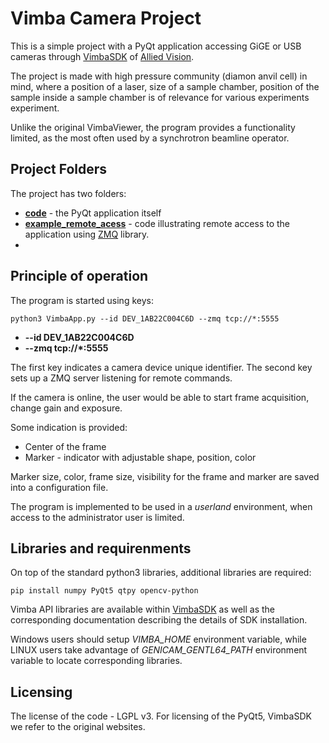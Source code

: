 # Vimba Camera Project

This is a simple project with a PyQt application accessing GiGE or USB cameras through [VimbaSDK](https://www.alliedvision.com/en/products/software.html) of [Allied Vision](https://www.alliedvision.com/). 

The project is made with high pressure community (diamon anvil cell) in mind, where a position of a laser, size of a sample chamber, position of the sample inside a sample chamber is of relevance for various experiments experiment.

Unlike the original VimbaViewer, the program provides a  functionality limited, as the most often used by a synchrotron beamline operator.


## Project Folders

The project has two folders:

 - **[code](https://github.com/DESY-Petra-III/VimbaCamApp/tree/main/code)** - the PyQt application itself
 - **[example_remote_acess](https://github.com/DESY-Petra-III/VimbaCamApp/tree/main/examples_remote_access)** - code illustrating remote access to the application using [ZMQ](https://zeromq.org/languages/python/) library.
 - 

## Principle of operation

The program is started using keys:

	python3 VimbaApp.py --id DEV_1AB22C004C6D --zmq tcp://*:5555

 - **--id DEV_1AB22C004C6D**
 - **--zmq tcp://*:5555**

The first key indicates a camera device unique identifier.
The second key sets up a ZMQ server listening for remote commands.

If the camera is online, the user would be able to start frame acquisition, change gain and exposure.

Some indication is provided: 

 - Center of the frame
 - Marker - indicator with adjustable shape, position, color

Marker size, color, frame size, visibility for the frame and marker are saved into a configuration file.

The program is implemented to be used in a *userland* environment, when access to the administrator user is limited.

## Libraries and requirenments
On top of the standard python3 libraries, additional libraries are required:

	pip install numpy PyQt5 qtpy opencv-python

Vimba API libraries are available within [VimbaSDK](https://www.alliedvision.com/en/products/software.html)  as well as the corresponding documentation describing the details of SDK installation.

Windows users should setup *VIMBA_HOME* environment variable, while LINUX users take advantage of *GENICAM_GENTL64_PATH* environment variable to locate corresponding libraries.

## Licensing
The license of the code - LGPL v3. For licensing of the PyQt5, VimbaSDK we refer to the original websites.